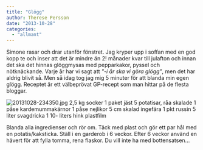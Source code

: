 ```yaml
---
title: "Glögg"
author: Therese Persson
date: "2013-10-28"
categories: 
  - "allmant"
---
```


Simone rasar och drar utanför fönstret. Jag kryper upp i soffan med en god kopp te och inser att det är mindre än 2! månader kvar till julafton och innan det ska det hinnas glöggmysas med pepparkakor, pyssel och nötknäckande. Varje år har vi sagt att _"-i år ska vi göra glögg"_, men det har aldrig blivit så. Men så idag tog jag mig 5 minuter för att blanda min egen glögg. Receptet är ett välbeprövat GP-recept som man hittar på de flesta bloggar.  
  
![20131028-234350.jpg](/static/img/20131028-234350.jpg)
2,5 kg socker 1 paket jäst 5 potatisar, råa skalade 1 påse kardemummakärnor 1 påse nejlikor 5 cm skalad ingefära 1 pkt russin 5 liter svagdricka 1 10- liters hink plastfilm

Blanda alla ingredienser och rör om. Täck med plast och gör ett par hål med en potatis/kaksticka. Ställ i en garderob i 6 veckor. Efter 6 veckor använd en hävert för att fylla tomma, rena flaskor. Du vill inte ha med bottensatsen...
